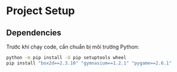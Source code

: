 # Project Setup

## Dependencies

Trước khi chạy code, cần chuẩn bị môi trường Python:

```bash
python -m pip install -U pip setuptools wheel
pip install "box2d==2.3.10" "gymnasium==1.2.1" "pygame==2.6.1"
